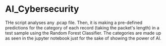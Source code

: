 # AI_Cybersecurity
THe script analyses any .pcap file. Then, it is making a pre-defined predictions for the category of each record (taking the packet's length) in a test sample using the Random Forest Classifier. The categories are made up as seen in the jupyter notebook just for the sake of showing the power of AI.

